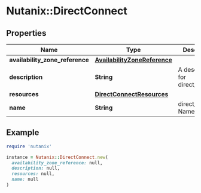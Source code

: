 # Nutanix::DirectConnect

## Properties

| Name | Type | Description | Notes |
| ---- | ---- | ----------- | ----- |
| **availability_zone_reference** | [**AvailabilityZoneReference**](AvailabilityZoneReference.md) |  | [optional] |
| **description** | **String** | A description for direct_connect. | [optional] |
| **resources** | [**DirectConnectResources**](DirectConnectResources.md) |  |  |
| **name** | **String** | direct_connect Name. |  |

## Example

```ruby
require 'nutanix'

instance = Nutanix::DirectConnect.new(
  availability_zone_reference: null,
  description: null,
  resources: null,
  name: null
)
```

